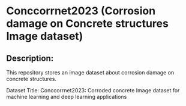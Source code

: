 # Conccorrnet2023 (Corrosion damage on Concrete structures Image dataset)
## Description:
This repository stores an image dataset about corrosion damage on concrete structures.

Dataset Title: 
Conccorrnet2023: Corroded concrete Image dataset for machine learning and deep learning applications
